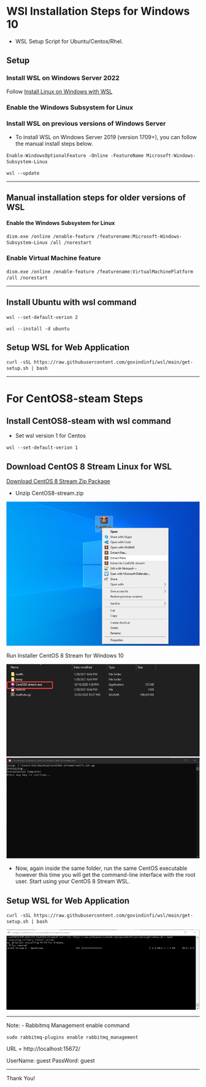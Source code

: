# WSl Installation Steps for Windows 10 

- WSL Setup Script for Ubuntu/Centos/Rhel.

## Setup

### Install WSL on Windows Server 2022

Follow [Install Linux on Windows with WSL](https://docs.microsoft.com/en-us/windows/wsl/install)

### Enable the Windows Subsystem for Linux

### Install WSL on previous versions of Windows Server
- To install WSL on Windows Server 2019 (version 1709+), you can follow the manual install steps below.

```
Enable-WindowsOptionalFeature -Online -FeatureName Microsoft-Windows-Subsystem-Linux
```

```
wsl --update
```

----

## Manual installation steps for older versions of WSL

#### Enable the Windows Subsystem for Linux

```
dism.exe /online /enable-feature /featurename:Microsoft-Windows-Subsystem-Linux /all /norestart
```

### Enable Virtual Machine feature

```
dism.exe /online /enable-feature /featurename:VirtualMachinePlatform /all /norestart
```
----

## Install Ubuntu with wsl command 

```
wsl --set-default-verion 2
```
```
wsl --install -d ubuntu 
```

## Setup WSL for Web Application

```
curl -sSL https://raw.githubusercontent.com/govindinfi/wsl/main/get-setup.sh | bash
```


---- 



# For CentOS8-steam Steps

## Install CentOS8-steam with wsl command 

- Set wsl version 1 for Centos

```
wsl --set-default-verion 1
```

## Download CentOS 8 Stream Linux for WSL

<a id="raw-url" href="https://github.com/mishamosher/CentOS-WSL/releases/download/8-stream-20201019/CentOS8-stream.zip">Download CentOS 8 Stream Zip Package</a>

- Unzip CentOS8-stream.zip 

![unzip](https://raw.githubusercontent.com/govindinfi/wsl/main/4.jpg)

Run Installer CentOS 8 Stream for Windows 10

![run](https://raw.githubusercontent.com/govindinfi/wsl/main/2.jpg)
![done](https://raw.githubusercontent.com/govindinfi/wsl/main/1.jpg)

- Now, again inside the same folder, run the same CentOS executable however this time you will get the command-line interface with the root user. Start using your CentOS 8 Stream WSL.


## Setup WSL for Web Application

```
curl -sSL https://raw.githubusercontent.com/govindinfi/wsl/main/get-setup.sh | bash
```

![install](https://raw.githubusercontent.com/govindinfi/wsl/main/Screenshot%202022-08-17%20193738.png)


----

Note: - Rabbitmq Management enable command 

```
sudo rabbitmq-plugins enable rabbitmq_management
```

URL = http://localhost:15672/

UserName: guest
PassWord: guest

----

Thank You!
